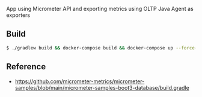 App using Micrometer API and exporting metrics using OLTP Java Agent as exporters

## Build

```bash
$ ./gradlew build && docker-compose build && docker-compose up --force-recreate
```

## Reference 
* https://github.com/micrometer-metrics/micrometer-samples/blob/main/micrometer-samples-boot3-database/build.gradle
